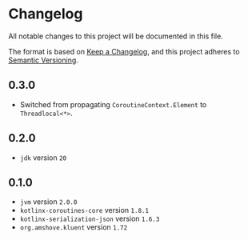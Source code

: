 # Changelog

All notable changes to this project will be documented in this file.

The format is based on [Keep a Changelog](https://keepachangelog.com/en/1.0.0/),
and this project adheres to [Semantic Versioning](https://semver.org/spec/v2.0.0.html).

## 0.3.0

* Switched from propagating `CoroutineContext.Element` to `Threadlocal<*>`.

## 0.2.0

* `jdk` version `20`


## 0.1.0

* `jvm` version `2.0.0`
* `kotlinx-coroutines-core` version `1.8.1`
* `kotlinx-serialization-json` version `1.6.3`
* `org.amshove.kluent` version `1.72`
